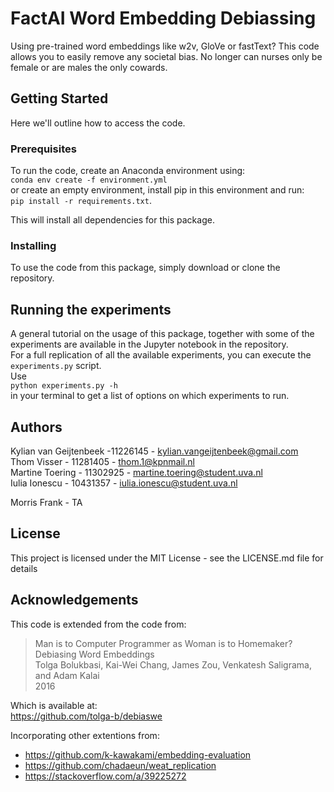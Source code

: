 # FactAI Word Embedding Debiassing

Using pre-trained word embeddings like w2v, GloVe or fastText? This code allows you to easily remove any societal bias.
No longer can nurses only be female or are males the only cowards.

## Getting Started

Here we'll outline how to access the code.

### Prerequisites

To run the code, create an Anaconda environment using:\
`conda env create -f environment.yml`\
or create an empty environment, install pip in this environment and run:\
`pip install -r requirements.txt`.

This will install all dependencies for this package.

### Installing

To use the code from this package, simply download or clone the repository.

## Running the experiments

A general tutorial on the usage of this package, together with some of the experiments are available in the Jupyter notebook in the repository.\
For a full replication of all the available experiments, you can execute the `experiments.py` script.\
Use\
`python experiments.py -h`\
in your terminal to get a list of options on which experiments to run.

## Authors

Kylian van Geijtenbeek -11226145 - kylian.vangeijtenbeek@gmail.com \
Thom Visser - 11281405 - thom.1@kpnmail.nl \
Martine Toering - 11302925 - martine.toering@student.uva.nl \
Iulia Ionescu - 10431357 - iulia.ionescu@student.uva.nl

Morris Frank - TA

## License

This project is licensed under the MIT License - see the LICENSE.md file for details

## Acknowledgements

This code is extended from the code from:

> Man is to Computer Programmer as Woman is to Homemaker? Debiasing Word Embeddings \
> Tolga Bolukbasi, Kai-Wei Chang, James Zou, Venkatesh Saligrama, and Adam Kalai \
> 2016

Which is available at: \
https://github.com/tolga-b/debiaswe

Incorporating other extentions from:

- https://github.com/k-kawakami/embedding-evaluation
- https://github.com/chadaeun/weat_replication
- https://stackoverflow.com/a/39225272
